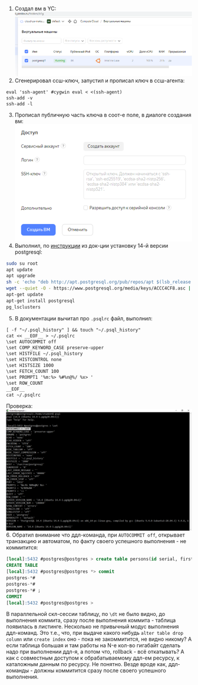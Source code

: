 1. Создал вм в YC: ![ВМ](/HomeWorks/Lesson2/2_1.png)
2. Сгенерировал ссш-ключ, запустил и прописал ключ в ссш-агента: 
```ssh-keygen -t rsa -b 4096 -f yacloud -N ...
eval 'ssh-agent' #cygwin eval < <(ssh-agent)
ssh-add -v
ssh-add -l
```
3. Прописал публичную часть ключа в соот-е поле, в диалоге создания вм: ![public_key](/HomeWorks/Lesson2/2_2.png)
4. Выполнил, по [инструкции](https://www.postgresql.org/download/linux/ubuntu/) из док-ции установку 14-й версии postgresql:
```bash
sudo su root
apt update
apt upgrade
sh -c 'echo "deb http://apt.postgresql.org/pub/repos/apt $(lsb_release -cs)-pgdg main" > /etc/apt/sources.list.d/pgdg.list'
wget --quiet -O - https://www.postgresql.org/media/keys/ACCC4CF8.asc | sudo apt-key add -
apt-get update
apt-get install postgresql
pg_lsclusters
```
5. В документации вычитал про `.psqlrc` файл, выполнил:
```
[ -f "~/.psql_history" ] && touch "~/.psql_history"
cat << __EOF__ > ~/.psqlrc
\set AUTOCOMMIT off
\set COMP_KEYWORD_CASE preserve-upper
\set HISTFILE ~/.psql_history
\set HISTCONTROL none
\set HISTSIZE 1000
\set FETCH_COUNT 100
\set PROMPT1 '%m:%> %#%n@%/ %x> '
\set ROW_COUNT
__EOF__
cat ~/.psqlrc
```
Проверка: ![image](/HomeWorks/Lesson2/2_3.png)
6. Обратил внимание что ддл-команда, при `AUTOCOMMIT off`, открывает транзакцию и автоматом, по факту своего успешного выполнения - не коммитится:
```sql
[local]:5432 #postgres@postgres > create table persons(id serial, first_name text, second_name text);
CREATE TABLE
[local]:5432 #postgres@postgres *> commit
postgres-*#
postgres-*#
postgres-*# ;
COMMIT
[local]:5432 #postgres@postgres >
```
В параллельной скл-сессии таблицу, по `\dt` не было видно, до выполнения коммита, сразу после выполнения коммита - таблица появилась в листинге.
Несколько не привычный модус выполнения ддл-команд.
Это т.е., что, при выдаче какого нибудь `alter table drop column` или `create index` оно - пока не закоммитится, не видно никому? А если таблица большая и там работы на N-е кол-во гигабайт сделать надо при выполнении ддл-я, а потом что, rollback - всё откатывать? А как с совместным доступом к обрабатываемому ддл-ем ресурсу, к каталожным данным по ресурсу.
Не понятно. Везде вроде как, ддл-команды - должны коммитится сразу после своего успешного выполнения.
